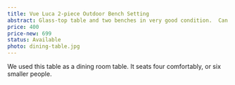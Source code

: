 ```yaml
---
title: Vue Luca 2-piece Outdoor Bench Setting
abstract: Glass-top table and two benches in very good condition.  Can be used outdoors, but we used it inside.
price: 400
price-new: 699
status: Available
photo: dining-table.jpg
---
```

We used this table as a dining room table.  It seats four comfortably, or six smaller people.
